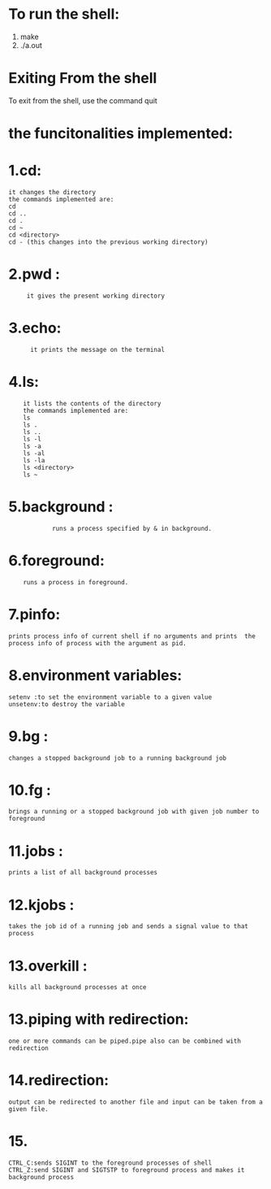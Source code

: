 # To run the shell:

1. make
2. ./a.out

# Exiting From the shell

To exit from the shell, use the command quit

# the funcitonalities implemented:

# 1.cd:
	it changes the directory
    the commands implemented are:
    cd    
    cd ..  
    cd .   
    cd ~   
    cd <directory> 
    cd - (this changes into the previous working directory)


# 2.pwd :
         it gives the present working directory
	 
# 3.echo:
          it prints the message on the terminal
	  
# 4.ls: 
        it lists the contents of the directory
        the commands implemented are:
        ls
        ls .
        ls ..
        ls -l
        ls -a
        ls -al
        ls -la
        ls <directory>
        ls ~
	

# 5.background :
                runs a process specified by & in background.
		

# 6.foreground:
		runs a process in foreground.
		

# 7.pinfo:
	prints process info of current shell if no arguments and prints  the process info of process with the argument as pid.

# 8.environment variables:
	setenv :to set the environment variable to a given value
	unsetenv:to destroy the variable

# 9.bg :
	changes a stopped background job to a running background job

# 10.fg :
	brings a running or a stopped background job with given job number to foreground

# 11.jobs :
	prints a list of all background processes

# 12.kjobs :
	takes the job id of a running job and sends a signal value to that process
	
# 13.overkill :
	kills all background processes at once
# 13.piping with redirection:
	one or more commands can be piped.pipe also can be combined with redirection

# 14.redirection:
	output can be redirected to another file and input can be taken from a given file.

# 15.
	CTRL_C:sends SIGINT to the foreground processes of shell
   	CTRL_Z:send SIGINT and SIGTSTP to foreground process and makes it background process
  
